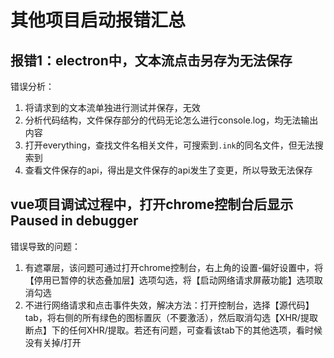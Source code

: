 # 其他项目启动报错汇总

## 报错1：electron中，文本流点击另存为无法保存

错误分析：
1. 将请求到的文本流单独进行测试并保存，无效
2. 分析代码结构，文件保存部分的代码无论怎么进行console.log，均无法输出内容
3. 打开everything，查找文件名相关文件，可搜索到`.ink`的同名文件，但无法搜索到
4. 查看文件保存的api，得出是文件保存的api发生了变更，所以导致无法保存

## vue项目调试过程中，打开chrome控制台后显示Paused in debugger

错误导致的问题：
1. 有遮罩层，该问题可通过打开chrome控制台，右上角的设置-偏好设置中，将【停用已暂停的状态叠加层】选项勾选，将【启动网络请求屏蔽功能】选项取消勾选
2. 不进行网络请求和点击事件失效，解决方法：打开控制台，选择【源代码】tab，将右侧的所有绿色的图标置灰（不要激活），然后取消勾选【XHR/提取断点】下的任何XHR/提取。若还有问题，可查看该tab下的其他选项，看时候没有关掉/打开
